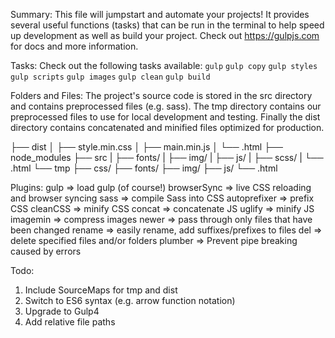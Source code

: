 Summary:
This file will jumpstart and automate your projects! It provides several
useful functions (tasks) that can be run in the terminal to help speed up
development as well as build your project. Check out https://gulpjs.com
for docs and more information.

Tasks:
Check out the following tasks available:
`gulp`
`gulp copy`
`gulp styles`
`gulp scripts`
`gulp images`
`gulp clean`
`gulp build`

Folders and Files:
The project's source code is stored in the src directory and contains
preprocessed files (e.g. sass). The tmp directory contains our preprocessed
files to use for local development and testing. Finally the dist directory
contains concatenated and minified files optimized for production.

├── dist
│   ├── style.min.css
│   ├── main.min.js
│   └──  .html
├── node_modules
├── src
|   ├── fonts/
|   ├── img/
|   ├── js/
|   ├── scss/
|   └──  .html
└── tmp
  ├── css/
  ├── fonts/
  ├── img/
  ├── js/
  └──  .html

Plugins:
gulp         => load gulp (of course!)
browserSync  => live CSS reloading and browser syncing
sass         => compile Sass into CSS
autoprefixer => prefix CSS
cleanCSS     => minify CSS
concat       => concatenate JS
uglify       => minify JS
imagemin     => compress images
newer        => pass through only files that have been changed
rename       => easily rename, add suffixes/prefixes to files
del          => delete specified files and/or folders
plumber      => Prevent pipe breaking caused by errors

Todo:
1. Include SourceMaps for tmp and dist
2. Switch to ES6 syntax (e.g. arrow function notation)
3. Upgrade to Gulp4
4. Add relative file paths
